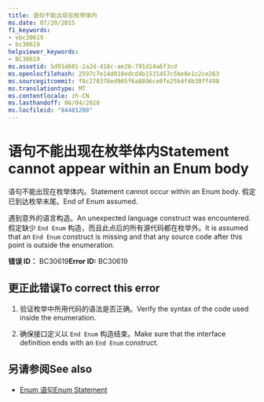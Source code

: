 ```yaml
---
title: 语句不能出现在枚举体内
ms.date: 07/20/2015
f1_keywords:
- vbc30619
- bc30619
helpviewer_keywords:
- BC30619
ms.assetid: 5d91d601-2a2d-418c-ae26-791d14a6f3cd
ms.openlocfilehash: 2597c7e14d018edcd4b1531457c5be8e1c2ce263
ms.sourcegitcommit: f8c270376ed905f6a8896ce0fe25b4f4b38ff498
ms.translationtype: MT
ms.contentlocale: zh-CN
ms.lasthandoff: 06/04/2020
ms.locfileid: "84401208"
---
```

# <a name="statement-cannot-appear-within-an-enum-body"></a><span data-ttu-id="ec444-102">语句不能出现在枚举体内</span><span class="sxs-lookup"><span data-stu-id="ec444-102">Statement cannot appear within an Enum body</span></span>
<span data-ttu-id="ec444-103">语句不能出现在枚举体内。</span><span class="sxs-lookup"><span data-stu-id="ec444-103">Statement cannot occur within an Enum body.</span></span> <span data-ttu-id="ec444-104">假定已到达枚举末尾。</span><span class="sxs-lookup"><span data-stu-id="ec444-104">End of Enum assumed.</span></span>  
  
 <span data-ttu-id="ec444-105">遇到意外的语言构造。</span><span class="sxs-lookup"><span data-stu-id="ec444-105">An unexpected language construct was encountered.</span></span> <span data-ttu-id="ec444-106">假定缺少 `End Enum` 构造，而且此点后的所有源代码都在枚举外。</span><span class="sxs-lookup"><span data-stu-id="ec444-106">It is assumed that an `End Enum` construct is missing and that any source code after this point is outside the enumeration.</span></span>  
  
 <span data-ttu-id="ec444-107">**错误 ID：** BC30619</span><span class="sxs-lookup"><span data-stu-id="ec444-107">**Error ID:** BC30619</span></span>  
  
## <a name="to-correct-this-error"></a><span data-ttu-id="ec444-108">更正此错误</span><span class="sxs-lookup"><span data-stu-id="ec444-108">To correct this error</span></span>  
  
1. <span data-ttu-id="ec444-109">验证枚举中所用代码的语法是否正确。</span><span class="sxs-lookup"><span data-stu-id="ec444-109">Verify the syntax of the code used inside the enumeration.</span></span>  
  
2. <span data-ttu-id="ec444-110">确保接口定义以 `End Enum` 构造结束。</span><span class="sxs-lookup"><span data-stu-id="ec444-110">Make sure that the interface definition ends with an `End Enum` construct.</span></span>  
  
## <a name="see-also"></a><span data-ttu-id="ec444-111">另请参阅</span><span class="sxs-lookup"><span data-stu-id="ec444-111">See also</span></span>

- [<span data-ttu-id="ec444-112">Enum 语句</span><span class="sxs-lookup"><span data-stu-id="ec444-112">Enum Statement</span></span>](../language-reference/statements/enum-statement.md)
